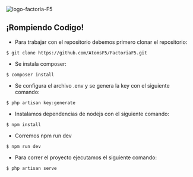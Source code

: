 

![logo-factoria-F5](https://user-images.githubusercontent.com/70259721/108084224-3d2feb80-7074-11eb-8140-6595b24d3939.png)

## ¡Rompiendo Codigo!

- Para trabajar con el repositorio debemos primero clonar el repositorio:

```
$ git clone https://github.com/AtomsF5/FactoriaF5.git
```
- Se instala composer:

```
$ composer install
```


- Se configura el archivo .env y se genera la key con el siguiente comando:


```
$ php artisan key:generate
```

- Instalamos dependencias de nodejs con el siguiente comando:


```
$ npm install
```

- Corremos npm run dev

```
$ npm run dev
```

- Para correr el proyecto ejecutamos el siguiente comando:

```
$ php artisan serve
```
